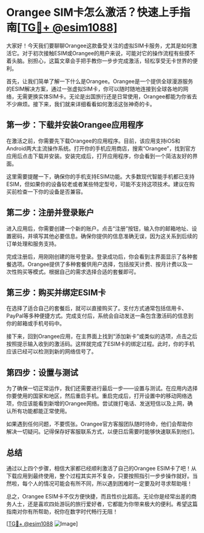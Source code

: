 # Orangee SIM卡怎么激活？快速上手指南[[TG💪+ @esim1088](https://t.me/s/esim1088)]

大家好！今天我们要聊聊Orangee这款备受关注的虚拟SIM卡服务，尤其是如何激活它。对于初次接触ESIM或Orangee的用户来说，可能对它的操作流程有些摸不着头脑。别担心，这篇文章会手把手教你一步步完成激活，轻松享受无卡世界的便利。

首先，让我们简单了解一下什么是Orangee。Orangee是一个提供全球漫游服务的ESIM解决方案，通过一张虚拟SIM卡，你可以随时随地连接到全球各地的网络，无需更换实体SIM卡。无论是出国旅行还是日常使用，Orangee都能为你省去不少麻烦。接下来，我们就来详细看看如何激活这张神奇的卡。

## 第一步：下载并安装Orangee应用程序

在激活之前，你需要先下载Orangee的应用程序。目前，该应用支持iOS和Android两大主流操作系统。打开你的手机应用商店，搜索“Orangee”，找到官方应用后点击下载并安装。安装完成后，打开应用程序，你会看到一个简洁友好的界面。

这里需要提醒一下，确保你的手机支持ESIM功能。大多数现代智能手机都已支持ESIM，但如果你的设备较老或者某些特定型号，可能不支持这项技术。建议在购买前检查一下你的设备是否兼容。

## 第二步：注册并登录账户

进入应用后，你需要创建一个新的账户。点击“注册”按钮，输入你的邮箱地址、设置密码，并填写其他必要信息。确保你提供的信息准确无误，因为这关系到后续的订单处理和服务支持。

完成注册后，用刚刚创建的账号登录。登录成功后，你会看到主界面显示了各种套餐选项。Orangee提供了多种套餐供用户选择，包括按天计费、按月计费以及一次性购买等模式。根据自己的需求选择合适的套餐即可。

## 第三步：购买并绑定ESIM卡

在选择了适合自己的套餐后，就可以直接购买了。支付方式通常包括信用卡、PayPal等多种便捷方式。完成支付后，系统会自动发送一条包含激活码的信息到你的邮箱或手机号码中。

接下来，回到Orangee应用，在主界面上找到“添加新卡”或类似的选项，点击之后按照提示输入收到的激活码。这样就完成了ESIM卡的绑定过程。此时，你的手机应该已经可以检测到新的网络信号了。

## 第四步：设置与测试

为了确保一切正常运作，我们还需要进行最后一步——设置与测试。在应用内选择你要使用的国家和地区，然后重启手机。重启完成后，打开设置中的移动网络选项，你应该能看到新增的Orangee网络。尝试拨打电话、发送短信以及上网，确认所有功能都能正常使用。

如果遇到任何问题，不要慌张。Orangee官方客服团队随时待命，他们会帮助你解决一切疑问。记得保存好客服联系方式，以便日后需要时能够快速联系到他们。

## 总结

通过以上四个步骤，相信大家都已经顺利激活了自己的Orangee ESIM卡了吧！从下载应用到最终使用，整个过程其实并不复杂，只要按照指引一步步操作就好。当然啦，每个人的情况可能会有所不同，所以遇到困难时一定要及时寻求帮助哦！

总之，Orangee ESIM卡不仅方便快捷，而且性价比超高。无论你是经常出差的商务人士，还是喜欢四处游玩的旅行爱好者，它都能为你带来极大的便利。希望这篇指南对你有所帮助，祝你在数字时代畅行无阻！

[[TG💪+ @esim1088](https://t.me/s/esim1088) ![Image](https://i.postimg.cc/4NQfJmqS/Snipaste-2025-05-13-00-14-12.png)]